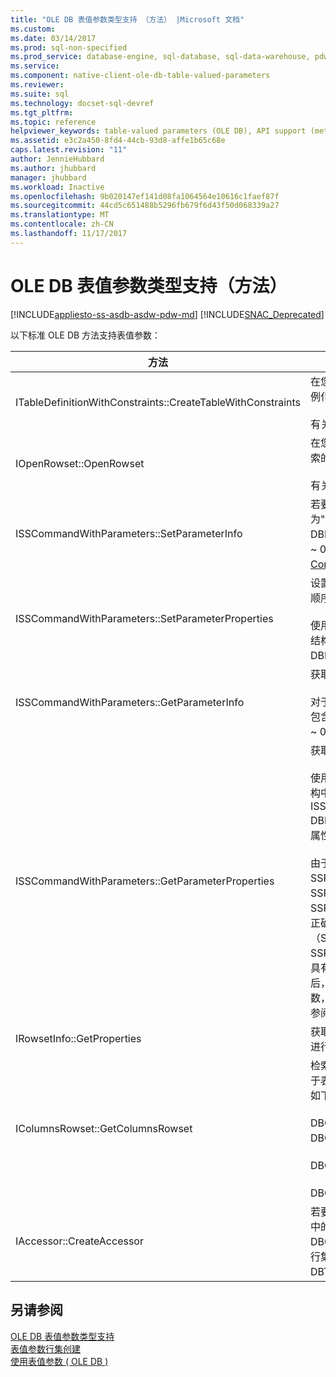 ```yaml
---
title: "OLE DB 表值参数类型支持 （方法） |Microsoft 文档"
ms.custom: 
ms.date: 03/14/2017
ms.prod: sql-non-specified
ms.prod_service: database-engine, sql-database, sql-data-warehouse, pdw
ms.service: 
ms.component: native-client-ole-db-table-valued-parameters
ms.reviewer: 
ms.suite: sql
ms.technology: docset-sql-devref
ms.tgt_pltfrm: 
ms.topic: reference
helpviewer_keywords: table-valued parameters (OLE DB), API support (methods)
ms.assetid: e3c2a450-8fd4-44cb-93d8-affe1b65c68e
caps.latest.revision: "11"
author: JennieHubbard
ms.author: jhubbard
manager: jhubbard
ms.workload: Inactive
ms.openlocfilehash: 9b020147ef141d08fa1064564e10616c1faef87f
ms.sourcegitcommit: 44cd5c651488b5296fb679f6d43f50d068339a27
ms.translationtype: MT
ms.contentlocale: zh-CN
ms.lasthandoff: 11/17/2017
---
```

# <a name="ole-db-table-valued-parameter-type-support-methods"></a>OLE DB 表值参数类型支持（方法）
[!INCLUDE[appliesto-ss-asdb-asdw-pdw-md](../../includes/appliesto-ss-asdb-asdw-pdw-md.md)]
[!INCLUDE[SNAC_Deprecated](../../includes/snac-deprecated.md)]

  以下标准 OLE DB 方法支持表值参数：  
  
|方法|表值参数支持|  
|------------|-------------------------------------|  
|ITableDefinitionWithConstraints::CreateTableWithConstraints|在您了解表值参数的类型信息并且希望基于该类型信息实例化表值参数行集对象时使用。<br /><br /> 有关详细信息，请参阅"静态方案"[表值参数行集创建](../../relational-databases/native-client-ole-db-table-valued-parameters/table-valued-parameter-rowset-creation.md)。|  
|IOpenRowset::OpenRowset|在您不了解表值参数的类型信息并且希望基于从服务器检索的元数据信息实例化表值参数行集对象时使用。<br /><br /> 有关详细信息，请参阅"动态方案"[表值参数行集创建](../../relational-databases/native-client-ole-db-table-valued-parameters/table-valued-parameter-rowset-creation.md)。|  
|ISSCommandWithParameters::SetParameterInfo|若要指定表值参数的命令参数，使用者指定参数的类型为"table"或"DBTYPE_TABLE"中*pwszName* DBPARAMBINDINFO 结构的成员。 *UlParamSize*设置为 ~ 0。 详细信息，请参阅"表值参数规范"中[Executing Commands Containing Table-Valued 参数](../../relational-databases/native-client-ole-db-table-valued-parameters/executing-commands-containing-table-valued-parameters.md)。|  
|ISSCommandWithParameters::SetParameterProperties|设置特定于表值参数的属性，如架构名称、类型名称、列顺序和默认列。<br /><br /> 使用者指定中的参数的序号*iOrdinal*的 SSPARAMPROPS 结构。 请求的属性集为 DBPROPSET_SQLSERVERPARAMETER。|  
|ISSCommandWithParameters::GetParameterInfo|获取某一指定命令的所有参数的类型。<br /><br /> 对于表值参数， *wType* DBPARAMINFO 结构中的字段将包含类型 DBTYPE_TABLE。 *UlParamSize*字段将设置为 ~ 0 来指示未知的长度。|  
|ISSCommandWithParameters::GetParameterProperties|获取 DBTYPE_TABLE 类型的参数的附加类型信息。<br /><br /> 使用者指定中的参数的序号*iOrdinal* SSPARAMPROPS 结构中的成员。 使用者可以请求任何下列出 ISSCommandWithParameters::SetParameterProperties DBPROPSET_SQLSERVERPARAMETER 设置的属性中的属性。<br /><br /> 由于使用者不清楚表值参数类型，访问接口必须将 SSPROP_PARAM_TYPE_TYPENAME、SSPROP_PARAM_TYPE_SCHEMANAME 和 SSPROP_PARAM_TYPE_CATALOGNAME 设置为各自的正确值。 其余属性（SSPROP_PARAM_TABLE_DEFAULT_COLUMNS 和 SSPROP_PARAM_TABLE_COLUMN_SORT_ORDER）将具有各自的默认值。 使用者已发现的表值参数类型名称后，它使用 IOpenRowset::OpenRowset 来创建此表值参数，指定表值参数类型的名称的实例。 有关详细信息，请参阅[表值参数类型发现](../../relational-databases/native-client-ole-db-table-valued-parameters/table-valued-parameter-type-discovery.md)。|  
|IRowsetInfo::GetProperties|获取表值参数行集属性。 使用者可以使用这些属性对绑定进行最佳设置。|  
|IColumnsRowset::GetColumnsRowset|检索有关 [!INCLUDE[ssNoVersion](../../includes/ssnoversion-md.md)] 表的元数据信息。 对于表值参数，同一接口提供有关各列的详细元数据信息，如下所示：<br /><br /> DBCOLUMN_FLAGS 通过 DBCOLUMNFLAGS_ISNULLABLE 位指示为空性。<br /><br /> DBCOLUMN_ISUNIQUE 指示列是否为标识列。<br /><br /> DBCOLUMN_COMPUTEMODE 指示是否可计算列。|  
|IAccessor::CreateAccessor|若要将表值参数行集对象绑定到命令参数，请创建访问器中的使用其*wType*成员设置为 DBTYPE_TABLE。 DBOBJECT 结构将包含 IID_IRowset 或在任何其他有效的行集对象接口*iid*成员。 其余字段的处理方式类似于 DBTYPE_IUNKNOWN。|  
  
## <a name="see-also"></a>另请参阅  
 [OLE DB 表值参数类型支持](../../relational-databases/native-client-ole-db-table-valued-parameters/ole-db-table-valued-parameter-type-support.md)   
 [表值参数行集创建](../../relational-databases/native-client-ole-db-table-valued-parameters/table-valued-parameter-rowset-creation.md)   
 [使用表值参数 &#40; OLE DB &#41;](../../relational-databases/native-client-ole-db-how-to/use-table-valued-parameters-ole-db.md)  
  
  
